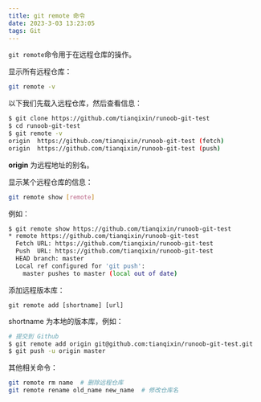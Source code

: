 ```yaml
---
title: git remote 命令
date: 2023-3-03 13:23:05
tags: Git
---
```

``git remote``命令用于在远程仓库的操作。

显示所有远程仓库：

```bash
git remote -v
```

以下我们先载入远程仓库，然后查看信息：

```bash
$ git clone https://github.com/tianqixin/runoob-git-test  
$ cd runoob-git-test
$ git remote -v  
origin  https://github.com/tianqixin/runoob-git-test (fetch)  
origin  https://github.com/tianqixin/runoob-git-test (push)
```

**origin** 为远程地址的别名。

显示某个远程仓库的信息：

```bash
git remote show [remote]
```

例如：

```bash
$ git remote show https://github.com/tianqixin/runoob-git-test
* remote https://github.com/tianqixin/runoob-git-test
  Fetch URL: https://github.com/tianqixin/runoob-git-test
  Push  URL: https://github.com/tianqixin/runoob-git-test
  HEAD branch: master
  Local ref configured for 'git push':
    master pushes to master (local out of date)
```

添加远程版本库：

```
git remote add [shortname] [url]
```

shortname 为本地的版本库，例如：

```bash
# 提交到 Github
$ git remote add origin git@github.com:tianqixin/runoob-git-test.git
$ git push -u origin master
```

其他相关命令：

```bash
git remote rm name  # 删除远程仓库
git remote rename old_name new_name  # 修改仓库名
```
